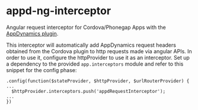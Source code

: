 # appd-ng-interceptor
Angular request interceptor for Cordova/Phonegap Apps with the [AppDynamics plugin](https://github.com/asmod3us/appd-request-).

This interceptor will automatically add AppDynamics request headers obtained from the Cordova plugin to http requests made via angular APIs.
In order to use it, configure the httpProvider to use it as an interceptor. Set up a dependency to the provided `app.interceptors` module and refer to this snippet for the config phase:

```
.config(function($stateProvider, $httpProvider, $urlRouterProvider) {
...
  $httpProvider.interceptors.push('appdRequestInterceptor');
...
})
```
